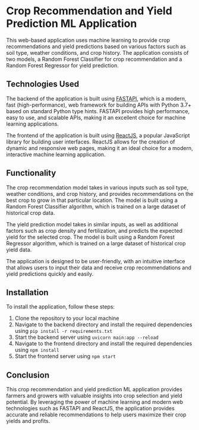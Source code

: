 # Crop Recommendation and Yield Prediction ML Application

This web-based application uses machine learning to provide crop recommendations and yield predictions based on various factors such as soil type, weather conditions, and crop history. The application consists of two models, a Random Forest Classifier for crop recommendation and a Random Forest Regressor for yield prediction.

## Technologies Used

The backend of the application is built using [FASTAPI](https://fastapi.tiangolo.com/), which is a modern, fast (high-performance), web framework for building APIs with Python 3.7+ based on standard Python type hints. FASTAPI provides high performance, easy to use, and scalable APIs, making it an excellent choice for machine learning applications.

The frontend of the application is built using [ReactJS](https://reactjs.org/), a popular JavaScript library for building user interfaces. ReactJS allows for the creation of dynamic and responsive web pages, making it an ideal choice for a modern, interactive machine learning application.

## Functionality

The crop recommendation model takes in various inputs such as soil type, weather conditions, and crop history, and provides recommendations on the best crop to grow in that particular location. The model is built using a Random Forest Classifier algorithm, which is trained on a large dataset of historical crop data.

The yield prediction model takes in similar inputs, as well as additional factors such as crop density and fertilization, and predicts the expected yield for the selected crop. The model is built using a Random Forest Regressor algorithm, which is trained on a large dataset of historical crop yield data.

The application is designed to be user-friendly, with an intuitive interface that allows users to input their data and receive crop recommendations and yield predictions quickly and easily.

## Installation

To install the application, follow these steps:

1. Clone the repository to your local machine
2. Navigate to the backend directory and install the required dependencies using `pip install -r requirements.txt`
3. Start the backend server using `uvicorn main:app --reload`
4. Navigate to the frontend directory and install the required dependencies using `npm install`
5. Start the frontend server using `npm start`

## Conclusion

This crop recommendation and yield prediction ML application provides farmers and growers with valuable insights into crop selection and yield potential. By leveraging the power of machine learning and modern web technologies such as FASTAPI and ReactJS, the application provides accurate and reliable recommendations to help users maximize their crop yields and profits.
